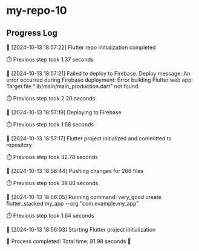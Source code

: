 # my-repo-10
## Progress Log
🚀 [2024-10-13 18:57:22] Flutter repo initialization completed

⏱️ Previous step took 1.37 seconds

🔄 [2024-10-13 18:57:21] Failed to deploy to Firebase. Deploy message: An error occurred during Firebase deployment: Error building Flutter web app: Target file "lib/main/main_production.dart" not found.


⏱️ Previous step took 2.20 seconds

🔄 [2024-10-13 18:57:19] Deploying to Firebase

⏱️ Previous step took 1.58 seconds

🔄 [2024-10-13 18:57:17] Flutter project initialized and committed to repository

⏱️ Previous step took 32.78 seconds

🔄 [2024-10-13 18:56:44] Pushing changes for 266 files

⏱️ Previous step took 39.80 seconds

🔄 [2024-10-13 18:56:05] Running command: very_good create flutter_stacked my_app --org "com.example.my_app"

⏱️ Previous step took 1.64 seconds

🔄 [2024-10-13 18:56:03] Starting Flutter project initialization

🎉 Process completed! Total time: 81.98 seconds 🎉
